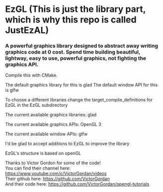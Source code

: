 # EzGL (This is just the library part, which is why this repo is called JustEzAL)

### A powerful graphics library designed to abstract away writing graphics code at 0 cost. Spend time building beautiful, lightway, easy to use, powerful graphics, not fighting the graphics API. 

Compile this with CMake. 

The default graphics library for this is glad
The default window API for this is glfw

To choose a different libraries change the target_compile_definitions for EzGL in the EzGL subdirectory

The current available graphics libraries:
glad

The current available graphics APIs:
OpenGL 3

The current available window APIs:
glfw

I'd be glad to accept additions to EzGL to improve the library

EzGL's structure is based on openGL

Thanks to Victor Gordon for some of the code! <br/>
You can find their channel here: https://www.youtube.com/c/VictorGordan/videos <br/>
Their github here: https://github.com/VictorGordan <br/>
And their code here: https://github.com/VictorGordan/opengl-tutorials <br/>
